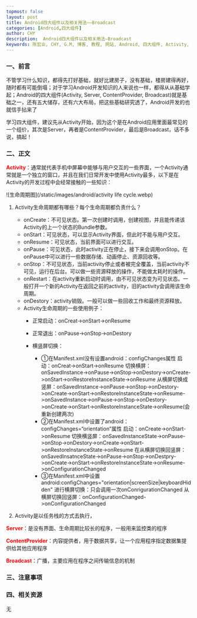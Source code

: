 ```yaml
---
topmost: false
layout: post
title: Android四大组件以及相关用法——Broadcast
categories: [Android,四大组件]
author: CHY
description:  Android四大组件以及相关用法—Broadcast
keywords: 陈宏业, CHY, G.M, 博客, 教程, 网站, Android, 四大组件, Activity, Server, ContentProvider, Broadcast, BroadcastReceiver
---
```


### 一、前言
不管学习什么知识，都得先打好基础，就好比建房子，没有基础，楼房建得再好，随时都有可能倒塌；对于学习Android开发知识的人来说也一样，都得从从基础学起；Android的四大组件(Activity, Server, ContentProvider, Broadcast)就是基础之一，还有五大储存，还有六大布局，把这些基础研究透了，Android开发的也就信手拈来了

学习四大组件，建议先从Activity开始，因为这个是在Android应用里面最常见的一个组价，其次是Server，再者是ContentProvider，最后是Broadcast，话不多说，搞起！

### 二、正文

<span style="color:red;font-weight:bold">Activity</span>：通常就代表手机中屏幕中能够与用户交互的一些界面，一个Activity通常就是一个独立的窗口，并且在我们日常开发中使用Activity最多，以下是在Activity的开发过程中会经常接触的一些知识：

  ![生命周期图](/static/images/android/activity life cycle.webp)

  1. Activity生命周期都有哪些？每个生命周期都负责什么？

      + onCreate：不可见状态。第一次创建时调用，创建视图，并且能传递该Activity的上一个状态的Bundle参数。
      + onStart：可见状态，可以显示Activity界面，但此时不能与用户交互。
      + onResume：可见状态，当前界面可以进行交互。
      + onPause：可见状态，此时activity正在停止，接下来会调用onStop。在onPause中可以进行一些数据存储、动画停止、资源回收等。
      + onStop：不可见状态，当前activity停止或者被完全覆盖，当前activity不可见，运行在后台。可以做一些资源释放的操作，不能做太耗时的操作。
      + onRestart：在activity重新启动时调用，由不可见状态变为可见状态。一般打开一个新的Activity在返回之前的activity，旧的activity会调用该生命周期。
      + onDestory：activity销毁。一般可以做一些回收工作和最终资源释放。
      + Activity生命周期的一些使用例子：
        - 正常启动：onCreat->onStart->onResume
        - 正常退出：onPause->onStop->onDestory
        - 横竖屏切换：
          
          - ①在Manifest.xml没有设置android：configChanges属性
            启动：onCreat->onStart->onResume
            切换横屏：onSavedInstance->onPause->onStop->onDestory->onCreate->onStart->onRestoreInstanceState->onResume
            从横屏切换成竖屏：onSavedInstance->onPause->onStop->onDestory->onCreate->onStart->onRestoreInstanceState->onResume->onSavedInstance->onPause->onStop->onDestory->onCreate->onStart->onRestoreInstanceState->onResume(会重新创建两次)
          - ②在Manifest.xml中设置了android：configChanges=“orientation”属性
            启动：onCreate->onStart->onResume
            切换横竖屏：onSavedInstanceState->onPause->onStop->onDestory->onCreate->onStart->onRestoreInstanceState->onResume
            在从横屏切换回竖屏：onSavedInsatnceState->onPause->onStop->onDestpry->onCreate->onStart->onRestoreInstanceState->onResume->onConfigurationChanged
          - ③在Manifest.xml中设置android:configChanges="orientation|screenSize|keyboardHidden"
            进行横屏切换：只会调用一次onConrigurationChanged
            从横屏切换回竖屏：onConfigurationChanged->onConfigurationChanged

  1. Activity是以任务栈的方式去执行，

<span style="color:red;font-weight:bold">Server</span>：是没有界面、生命周期比较长的程序，一般用来监控类的程序

<span style="color:red;font-weight:bold">ContentProvider</span>：内容提供者，用于数据共享，让一个应用程序指定数据集提供给其他应用程序

<span style="color:red;font-weight:bold">Broadcast</span>：广播，主要应用在程序之间传输信息的机制

### 三、注意事项

### 四、相关资源
无

